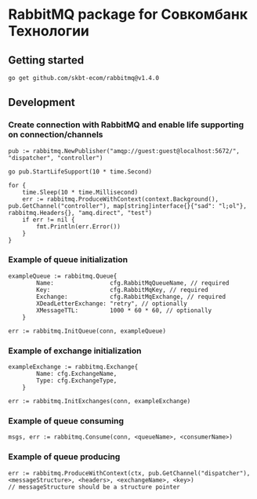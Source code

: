 # RabbitMQ package for Совкомбанк Технологии

## Getting started
```bash
go get github.com/skbt-ecom/rabbitmq@v1.4.0
```

## Development

### Create connection with RabbitMQ and enable life supporting on connection/channels
```
pub := rabbitmq.NewPublisher("amqp://guest:guest@localhost:5672/", "dispatcher", "controller")

go pub.StartLifeSupport(10 * time.Second)

for {
	time.Sleep(10 * time.Millisecond)
	err := rabbitmq.ProduceWithContext(context.Background(), pub.GetChannel("controller"), map[string]interface{}{"sad": "l;ol"}, rabbitmq.Headers{}, "amq.direct", "test")
	if err != nil {
		fmt.Println(err.Error())
	}
}
```
### Example of queue initialization

````
exampleQueue := rabbitmq.Queue{
		Name:                cfg.RabbitMqQueueName, // required
		Key:                 cfg.RabbitMqKey, // required
		Exchange:            cfg.RabbitMqExchange, // required
		XDeadLetterExchange: "retry", // optionally
		XMessageTTL:         1000 * 60 * 60, // optionally
	}

err := rabbitmq.InitQueue(conn, exampleQueue)
````

### Example of exchange initialization
````
exampleExchange := rabbitmq.Exchange{
        Name: cfg.ExchangeName,
        Type: cfg.ExchangeType,
    }
    
err := rabbitmq.InitExchanges(conn, exampleExchange)
````

### Example of queue consuming
````
msgs, err := rabbitmq.Consume(conn, <queueName>, <consumerName>)
````

### Example of queue producing
````
err := rabbitmq.ProduceWithContext(ctx, pub.GetChannel("dispatcher"), <messageStructure>, <headers>, <exchangeName>, <key>)
// messageStructure should be a structure pointer
````
